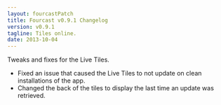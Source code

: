 ```yaml
---
layout: fourcastPatch
title: Fourcast v0.9.1 Changelog
version: v0.9.1
tagline: Tiles online.
date: 2013-10-04
---
```


Tweaks and fixes for the Live Tiles.

* Fixed an issue that caused the Live Tiles to not update on clean installations of the app.
* Changed the back of the tiles to display the last time an update was retrieved.